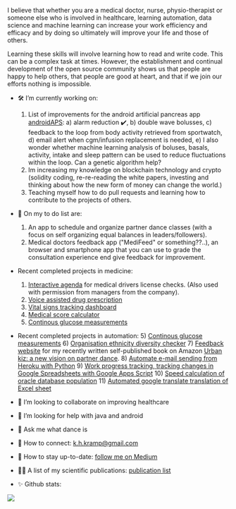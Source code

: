 I believe that whether you are a medical doctor, nurse, physio-therapist or someone else who is involved in healthcare, learning automation, data science and machine learning can increase your work efficiency and efficacy and by doing so ultimately will improve your life and those of others. 

Learning these skills will involve learning how to read and write code. This can be a complex task at times. However, the establishment and continual development of the open source community shows us that people are happy to help others, that people are good at heart, and that if we join our efforts nothing is impossible. 

- 🛠️  I’m currently working on:
  1) List of improvements for the android artificial pancreas app [androidAPS](https://github.com/nightscout/AndroidAPS): a) alarm reduction :heavy_check_mark:, b) double wave bolusses, c) feedback to the loop from body activity retrieved from sportwatch, d) email alert when cgm/infusion replacement is needed, e) I also wonder whether machine learning analysis of boluses, basals, activity, intake and sleep pattern can be used to reduce fluctuations within the loop. Can a genetic algorithm help? 
  2) Im increasing my knowledge on blockchain technology and crypto (solidity coding, re-re-reading the white papers, investing and thinking about how the new form of money can change the world.)   
  3) Teaching myself how to do pull requests and learning how to contribute to the projects of others. 

- 📕 On my to do list are: 
  1) An app to schedule and organize partner dance classes (with a focus on self organizing equal balances in leaders/followers).
  2) Medical doctors feedback app ("MediFeed" or something??..), an browser and smartphone app that you can use to grade the consultation experience end give feedback for improvement.

- Recent completed projects in medicine:
  1) [Interactive agenda](https://github.com/KelvinKramp/ConsultationSchedulingApp) for medical drivers license checks. (Also used with permission from managers from the company). 
  2) [Voice assisted drug prescription](https://github.com/KelvinKramp/voice-assisted-drug-prescription)
  3) [Vital signs tracking dashboard](https://github.com/KelvinKramp/vital-signs-Dash-python)
  4) [Medical score calculator](https://github.com/KelvinKramp/OPS-calculator)
  5) [Continous glucose measurements](https://towardsdatascience.com/how-to-hack-a-glucose-sensor-ebaaf2238170)

- Recent completed projects in automation:
  5) [Continous glucose measurements](https://towardsdatascience.com/how-to-hack-a-glucose-sensor-ebaaf2238170)
  6) [Organisation ethnicity diversity checker](https://github.com/KelvinKramp/ethnicity-detector)
  7) [Feedback website](https://github.com/KelvinKramp/BookFeedback) for my recently written self-published book on Amazon [Urban kiz: a new vision on partner dance](https://www.amazon.com/Urban-Kiz-vision-partner-dance/dp/9090344306). 
  8) [Automate e-mail sending from Heroku with Python](https://k-h-kramp.medium.com/automate-e-mail-sending-from-heroku-with-python-a7543ea8a0b6)
  9) [Work progress tracking, tracking changes in Google Spreadsheets with Google Apps Script](https://k-h-kramp.medium.com/automated-work-progress-tracking-88f4fde1acaf)
  10) [Speed calculation of oracle database population](https://gist.github.com/KelvinKramp/ff2ba98e4f2194299f3f405906ee66cc)
  11) [Automated google translate translation of Excel sheet](https://gist.github.com/KelvinKramp/c1baf72f409301156d4aa309b27f242f)

- :hospital: I’m looking to collaborate on improving healthcare
- :mag_right: I’m looking for help with java and android
- 💬 Ask me what dance is
- 🔗 How to connect: k.h.kramp@gmail.com
- :newspaper: How to stay up-to-date: [follow me on Medium](https://k-h-kramp.medium.com/)
- 👨‍💻 A list of my scientific publications: [publication list](https://github.com/KelvinKramp/Publications) 
- ✨ Github stats: 
<img src="https://github-readme-stats.vercel.app/api?username=KelvinKramp&&show_icons=true&title_color=ffffff&icon_color=bb2acf&text_color=daf7dc&bg_color=151515">
